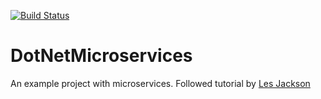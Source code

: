 [![Build Status](https://boshoffwillem0956.visualstudio.com/boshoffwillem/_apis/build/status/boshoffwillem.DotNetMicroservices?branchName=main)](https://boshoffwillem0956.visualstudio.com/boshoffwillem/_build/latest?definitionId=4&branchName=main)

# DotNetMicroservices

An example project with microservices.
Followed tutorial by [Les Jackson](https://youtu.be/DgVjEo3OGBI)
